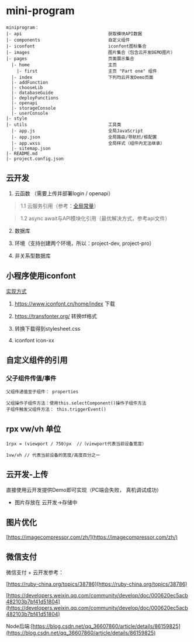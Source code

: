 # mini-program

```
miniprogram：
|- api                                 获取模块API数据
|- components                          自定义组件
|- iconfont                            iconfont图标集合
|- images                              图片集合（包含云开发DEMO图片）
|- pages                               页面展示集合
  |- home                              主页
    |- first                           主页 "Part one" 组件
  |- index                             下列均云开发Demo页面
  |- addFunction                       
  |- chooseLib
  |- databaseGuide
  |- deployFunctions
  |- openapi
  |- storageConsole
  |- userConsole
|- style   
|- utils                               工具类
  |- app.js                            全局JavaScript
  |- app.json                          全局路由/导航栏/框配置
  |- app.wxss                          全局样式（组件内无法继承）
  |- sitemap.json
|- README.md                         
|- project.config.json               
```

## 云开发

1. 云函数 （需要上传并部署login / openapi）

>  1.1 云服务引用（参考：[全局常量](https://www.jianshu.com/p/e3de2c605506)）

>  1.2 async await与API模块化引用（最优解决方式，参考api文件）

2. 数据库

3. 环境（支持创建两个环境，所以：project-dev, project-pro）

4. 非关系型数据库
   

## 小程序使用iconfont

[实现方式](https://www.jianshu.com/p/0d631d3b1983)

1. https://www.iconfont.cn/home/index 下载

2. https://transfonter.org/ 转换ttf格式

3. 转换下载得到stylesheet.css

4. iconfont icon-xx

## 自定义组件的引用

### 父子组件传值/事件

```
父组传递值至子组件： properties

父组操作子组件方法：使用this.selectComponent()操作子组件方法
子组件触发父组件方法： this.triggerEvent()
```

## rpx vw/vh 单位

`1rpx = (viewport / 750)px  //（viewport代表当前设备宽度）`

`1vw/vh // 代表当前设备的宽度/高度百分之一`

## 云开发-上传

直接使用云开发提供Demo即可实现（PC端会失败， 真机调试成功）

* 图片存放在 云开发->存储中

## 图片优化

[https://imagecompressor.com/zh/](https://imagecompressor.com/zh/)

## 微信支付

微信支付 + 云开发参考： 

[https://ruby-china.org/topics/38786](https://ruby-china.org/topics/38786) 

[https://developers.weixin.qq.com/community/develop/doc/000620ec5acb482103b7bf41d51804](https://developers.weixin.qq.com/community/develop/doc/000620ec5acb482103b7bf41d51804)

Node后端:[https://blog.csdn.net/qq_36607860/article/details/86159825](https://blog.csdn.net/qq_36607860/article/details/86159825)

